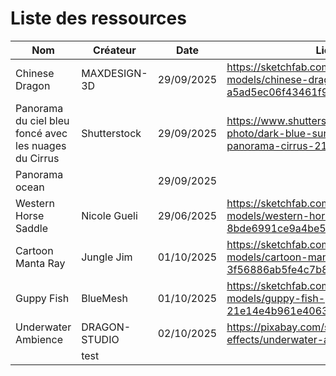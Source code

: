 # Liste des ressources

| Nom | Créateur | Date | Lien | License |
| -- | -- | -- | -- | -- |
| Chinese Dragon | MAXDESIGN-3D | 29/09/2025 | https://sketchfab.com/3d-models/chinese-dragon-a5ad5ec06f43461f95bb93e95fe7553b | CC Attribution |
| Panorama du ciel bleu foncé avec les nuages du Cirrus | Shutterstock | 29/09/2025 | https://www.shutterstock.com/fr/image-photo/dark-blue-sunset-sky-panorama-cirrus-2104178486 |  |
| Panorama ocean | | 29/09/2025 | | |
| Western Horse Saddle | Nicole Gueli | 29/06/2025 | https://sketchfab.com/3d-models/western-horse-saddle-8bde6991ce9a4be5994499df9aa0dc89 | CC Attribution |
| Cartoon Manta Ray | Jungle Jim | 01/10/2025 | https://sketchfab.com/3d-models/cartoon-manta-ray-animated-3f56886ab5fe4c7b8b151ea0974bf5b3 | CC Attribution |
| Guppy Fish | BlueMesh | 01/10/2025 | https://sketchfab.com/3d-models/guppy-fish-21e14e4b961e406385539f79eacdb1dc | CC Attribution |
| Underwater Ambience | DRAGON-STUDIO | 02/10/2025 | https://pixabay.com/sound-effects/underwater-ambience-376890/ | Content License |
| | test |